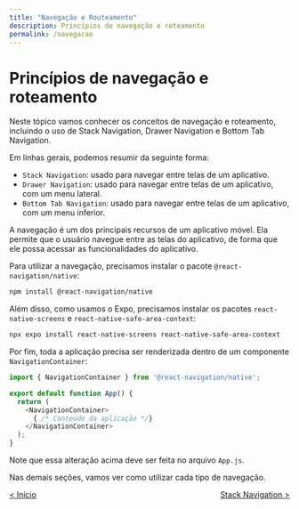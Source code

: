 ```yaml
---
title: "Navegação e Routeamento"
description: Princípios de navegação e roteamento
permalink: /navegacao
---
```

<!-- # Índice da aula
2.1. [Exemplos de uso](axios/exemplos-de-uso.md)  
2.2. [Uso no projeto Times-Jogadores](axios/uso-times-jogadores.md)  -->

# Princípios de navegação e roteamento


Neste tópico vamos conhecer os conceitos de navegação e roteamento, incluindo o uso de Stack Navigation, Drawer Navigation e Bottom Tab Navigation.

Em linhas gerais, podemos resumir da seguinte forma:
* `Stack Navigation`: usado para navegar entre telas de um aplicativo.
* `Drawer Navigation`: usado para navegar entre telas de um aplicativo, com um menu lateral.
* `Bottom Tab Navigation`: usado para navegar entre telas de um aplicativo, com um menu inferior.

A navegação é um dos principais recursos de um aplicativo móvel. Ela permite que o usuário navegue entre as telas do aplicativo, de forma que ele possa acessar as funcionalidades do aplicativo.

Para utilizar a navegação, precisamos instalar o pacote `@react-navigation/native`:
```bash
npm install @react-navigation/native
```

Além disso, como usamos o Expo, precisamos instalar os pacotes `react-native-screens` e `react-native-safe-area-context`:
```bash
npx expo install react-native-screens react-native-safe-area-context
```

Por fim, toda a aplicação precisa ser renderizada dentro de um componente `NavigationContainer`:
```js
import { NavigationContainer } from '@react-navigation/native';

export default function App() {
  return (
    <NavigationContainer>
      { /* Conteúdo da aplicação */}
    </NavigationContainer>
  );
}
```

Note que essa alteração acima deve ser feita no arquivo `App.js`.

Nas demais seções, vamos ver como utilizar cada tipo de navegação.

<span style="display: flex; justify-content: space-between;"><span>[&lt; Início](./ "Início")</span> <span>[Stack Navigation &gt;](navegacao/stack.html "Próximo")</span></span>
